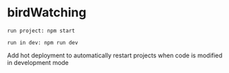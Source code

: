 # birdWatching
```
run project: npm start

run in dev: npm run dev
```


Add hot deployment to automatically restart projects when code is modified in development mode

